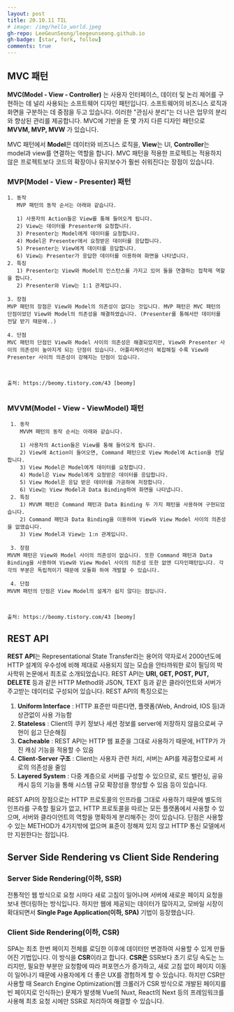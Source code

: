 ```yaml
---
layout: post
title: 20.10.11 TIL
# image: /img/hello_world.jpeg
gh-repo: LeeGeunSeong/leegeunseong.github.io
gh-badge: [star, fork, follow]
comments: true
---
```


## MVC 패턴

 **MVC(Model - View - Controller)** 는 사용자 인터페이스, 데이터 및 논리 제어를 구현하는 데 널리 사용되는 소프트웨어 디자인 패턴입니다. 소프트웨어의 비즈니스 로직과 화면을 구분하는 데 중점을 두고 있습니다. 이러한 "관심사 분리"는 더 나은 업무의 분리와 향상된 관리를 제공합니다. MVC에 기반을 둔 몇 가지 다른 디자인 패턴으로 **MVVM, MVP, MVW** 가 있습니다.

 MVC 패턴에서 **Model**은 데이터와 비즈니스 로직을, **View**는 UI, **Controller**는 model과 view를 연결하는 역할을 합니다. MVC 패턴을 적용한 프로젝트는 적용하지 않은 프로젝트보다 코드의 확장이나 유지보수가 훨씬 쉬워진다는 장점이 있습니다.
 
### MVP(Model - View - Presenter) 패턴
 ```
 1. 동작
	MVP 패턴의 동작 순서는 아래와 같습니다.

	1) 사용자의 Action들은 View를 통해 들어오게 됩니다.
	2) View는 데이터를 Presenter에 요청합니다.
	3) Presenter는 Model에게 데이터를 요청합니다.
	4) Model은 Presenter에서 요청받은 데이터를 응답합니다.
	5) Presenter는 View에게 데이터를 응답합니다.
	6) View는 Presenter가 응답한 데이터를 이용하여 화면을 나타냅니다.
 2. 특징
	1) Presenter는 View와 Model의 인스턴스를 가지고 있어 둘을 연결하는 접착제 역할을 합니다.
	2) Presenter와 View는 1:1 관계입니다.

 3. 장점
MVP 패턴의 장점은 View와 Model의 의존성이 없다는 것입니다. MVP 패턴은 MVC 패턴의 단점이었던 View와 Model의 의존성을 해결하였습니다. (Presenter를 통해서만 데이터를 전달 받기 때문에..)

 4. 단점
MVC 패턴의 단점인 View와 Model 사이의 의존성은 해결되었지만, View와 Presenter 사이의 의존성이 높아지게 되는 단점이 있습니다. 어플리케이션이 복잡해질 수록 View와 Presenter 사이의 의존성이 강해지는 단점이 있습니다.



출처: https://beomy.tistory.com/43 [beomy]
 	
```
### MVVM(Model - View - ViewModel) 패턴
```
 1. 동작
	MVVM 패턴의 동작 순서는 아래와 같습니다.

	1) 사용자의 Action들은 View를 통해 들어오게 됩니다.
	2) View에 Action이 들어오면, Command 패턴으로 View Model에 Action을 전달합니다.
	3) View Model은 Model에게 데이터를 요청합니다.
	4) Model은 View Model에게 요청받은 데이터를 응답합니다.
	5) View Model은 응답 받은 데이터를 가공하여 저장합니다.
	6) View는 View Model과 Data Binding하여 화면을 나타냅니다.
 2. 특징
	1) MVVM 패턴은 Command 패턴과 Data Binding 두 가지 패턴을 사용하여 구현되었습니다.
	2) Command 패턴과 Data Binding을 이용하여 View와 View Model 사이의 의존성을 없앴습니다.
	3) View Model과 View는 1:n 관계입니다.

 3. 장점
MVVM 패턴은 View와 Model 사이의 의존성이 없습니다. 또한 Command 패턴과 Data Binding을 사용하여 View와 View Model 사이의 의존성 또한 없앤 디자인패턴입니다. 각각의 부분은 독립적이기 때문에 모듈화 하여 개발할 수 있습니다.

 4. 단점
MVVM 패턴의 단점은 View Model의 설계가 쉽지 않다는 점입니다.



출처: https://beomy.tistory.com/43 [beomy]
```
## REST API
 **REST API**는 Representational State Transfer라는 용어의 약자로서 2000년도에 HTTP 설계의 우수성에 비해 제대로 사용되지 않는 모습을 안타까워한 로이 필딩의 박사학위 논문에서 최초로 소개되었습니다. REST API는 **URI, GET, POST, PUT, DELETE** 등과 같은 HTTP Method와 JSON, TEXT 등과 같은 클라이언트와 서버가 주고받는 데이터로 구성되어 있습니다. 
 REST API의 특징으로는 
1. **Uniform Interface** : HTTP 표준만 따른다면, 플랫폼(Web, Android, IOS 등)과 상관없이 사용 가능함
2. **Stateless** : Client의 쿠키 정보나 세션 정보를 server에 저장하지 않음으로써 구현이 쉽고 단순해짐
3. **Cacheable** : REST API는 HTTP 웹 표준을 그대로 사용하기 때문에, HTTP가 가진 캐싱 기능을 적용할 수 있음
4. **Client-Server 구조** : Client는 사용자 관련 처리, 서버는 API를 제공함으로써 서로의 의존성을 줄임
5. **Layered System** : 다중 계층으로 서버를 구성할 수 있으므로, 로드 밸런싱, 공유 캐시 등의 기능을 통해 시스템 규모 확장성을 향상할 수 있음
등이 있습니다.

 REST API의 장점으로는 HTTP 프로토콜의 인프라를 그대로 사용하기 때문에 별도의 인프라를 구축할 필요가 없고, HTTP 프로토콜을 따르는 모든 플랫폼에서 사용할 수 있으며, 서버와 클라이언트의 역할을 명확하게 분리해주는  것이 있습니다. 단점은 사용할 수 있는 METHOD가 4가지밖에 없으며 표준이 정해져 있지 않고 HTTP 통신 모델에서만 지원한다는 점입니다.

## Server Side Rendering vs Client Side Rendering
### Server Side Rendering(이하, SSR)
  전통적인 웹 방식으로 요청 시마다 새로 고침이 일어나며 서버에 새로운 페이지 요청을 보내 렌더링하는 방식입니다. 하지만 웹에 제공되는 데이터가 많아지고, 모바일 시장이 확대되면서 **Single Page Application(이하, SPA)** 기법이 등장했습니다.

### Client Side Rendering(이하, CSR)
 SPA는 최초 한번 페이지 전체를 로딩한 이후에 데이터만 변경하여 사용할 수 있게 만들어진 기법입니다. 이 방식을 **CSR**이라고 합니다. **CSR은** SSR보다 초기 로딩 속도는 느리지만, 필요한 부분만 요청함에 따라 퍼포먼스가 증가하고, 새로 고침 없이 페이지 이동이 일어나기 때문에 사용자에게 더 좋은 UX를 경험하게 할 수 있습니다. 하지만 CSR만 사용할 때 Search Engine Optimization(웹 크롤러가 CSR 방식으로 개발된 페이지를 빈 페이지로 인식하는) 문제가 발생해 Vue의 Nuxt, React의 Next 등의 프레임워크를 사용해 최초 요청 시에만 SSR로 처리하여 해결할 수 있습니다.